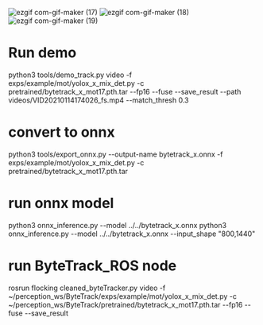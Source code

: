 ![ezgif com-gif-maker (17)](https://user-images.githubusercontent.com/25712145/143560146-e2b66055-f73d-4235-b514-88d7ba428fcb.gif)
![ezgif com-gif-maker (18)](https://user-images.githubusercontent.com/25712145/143561317-0d135220-3b17-4973-bea4-af09a3304c4c.gif)
![ezgif com-gif-maker (19)](https://user-images.githubusercontent.com/25712145/143562340-26c96ed0-a1c8-4473-9df8-dd0c6cee0762.gif)


# Run demo
python3 tools/demo_track.py video -f exps/example/mot/yolox_x_mix_det.py -c pretrained/bytetrack_x_mot17.pth.tar --fp16 --fuse --save_result --path videos/VID20210114174026_fs.mp4 --match_thresh 0.3
# convert to onnx
python3 tools/export_onnx.py --output-name bytetrack_x.onnx -f exps/example/mot/yolox_x_mix_det.py -c pretrained/bytetrack_x_mot17.pth.tar

# run onnx model
python3 onnx_inference.py --model ../../bytetrack_x.onnx
python3 onnx_inference.py --model ../../bytetrack_x.onnx  --input_shape "800,1440"

# run ByteTrack_ROS node
rosrun flocking cleaned_byteTracker.py video -f ~/perception_ws/ByteTrack/exps/example/mot/yolox_x_mix_det.py -c ~/perception_ws/ByteTrack/pretrained/bytetrack_x_mot17.pth.tar --fp16 --fuse --save_result
